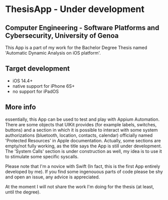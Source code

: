 # ThesisApp - Under development
## Computer Engineering - Software Platforms and Cybersecurity, University of Genoa
This App is a part of my work for the Bachelor Degree Thesis named 'Automatic Dynamic Analysis on iOS platform'. 
## Target development
* iOS 14.4+
* native support for iPhone 6S+
* no support for iPadOS
## More info
essentially, this App can be used to test and play with Appium Automation. There are some objects that UIKit provides (for example labels, switches, buttons) and a section in which it is possible to interact with some system authorizations (bluetooth, location, contacts, calendar) officially named 'Protected Resources' in Apple documentation.
Actually, some sections are empty/not fully working, as the title says the App is still under development.
The 'System Calls' section is under construction as well, my idea is to use it to stimulate some specific syscalls.

Please note that I'm a novice with Swift (In fact, this is the first App entirely developed by me). If you find some ingenouous parts of code please be shy and open an issue, any advice is appreciated.

At the moment I will not share the work I'm doing for the thesis (at least, until the degree).

